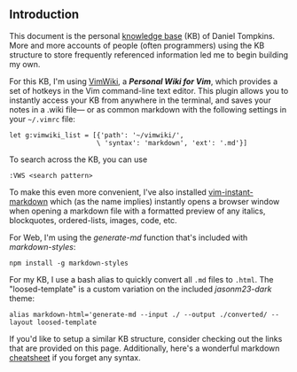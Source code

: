 ## Introduction

This document is the personal [knowledge base](https://en.wikipedia.org/wiki/Knowledge_base) (KB) of Daniel Tompkins. More and more accounts of people (often programmers) using the KB structure to store frequently referenced information led me to begin building my own.

For this KB, I'm using [VimWiki](https://github.com/vimwiki/vimwiki), a _**Personal Wiki for Vim**_, which provides a set of hotkeys in the Vim command-line text editor. This plugin allows you to instantly access your KB from anywhere in the terminal, and saves your notes in a .wiki file&mdash; or as common markdown with the following settings in your `~/.vimrc` file: 

```
let g:vimwiki_list = [{'path': '~/vimwiki/',
                      \ 'syntax': 'markdown', 'ext': '.md'}]
```

To search across the KB, you can use

```:VWS <search pattern>```

To make this even more convenient, I've also installed [vim-instant-markdown](https://github.com/suan/vim-instant-markdown) which (as the name implies) instantly opens a browser window when opening a markdown file with a formatted preview of any italics, blockquotes, ordered-lists, images, code, etc.  

For Web, I'm using the _generate-md_ function that's included with *markdown-styles*: 

```
npm install -g markdown-styles
```

For my KB, I use a bash alias to quickly convert all ```.md``` files to ```.html```. The "loosed-template" is a custom variation on the included _jasonm23-dark_ theme: 

```
alias markdown-html='generate-md --input ./ --output ./converted/ --layout loosed-template
``` 

If you'd like to setup a similar KB structure, consider checking out the links that are provided on this page. Additionally, here's a wonderful markdown [cheatsheet](https://www.markdownguide.org/cheat-sheet/) if you forget any syntax.
